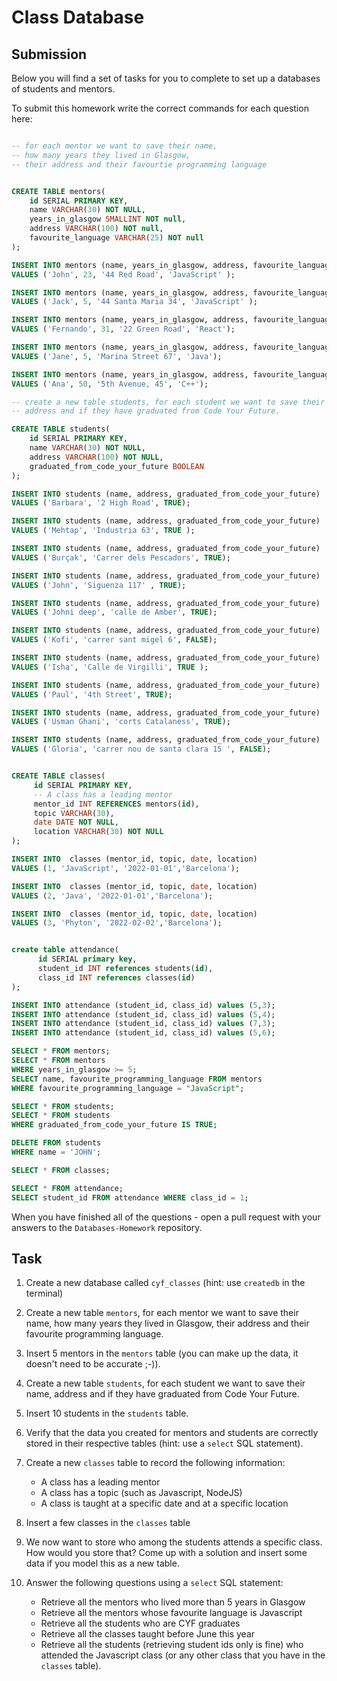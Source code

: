 # Class Database

## Submission

Below you will find a set of tasks for you to complete to set up a databases of students and mentors.

To submit this homework write the correct commands for each question here:

```sql

-- for each mentor we want to save their name,
-- how many years they lived in Glasgow,
-- their address and their favourtie programming language


CREATE TABLE mentors(
    id SERIAL PRIMARY KEY,
    name VARCHAR(30) NOT NULL,
    years_in_glasgow SMALLINT NOT null,
    address VARCHAR(100) NOT null,
    favourite_language VARCHAR(25) NOT null
);

INSERT INTO mentors (name, years_in_glasgow, address, favourite_language)
VALUES ('John', 23, '44 Red Road', 'JavaScript' );

INSERT INTO mentors (name, years_in_glasgow, address, favourite_language)
VALUES ('Jack', 5, '44 Santa Maria 34', 'JavaScript' );

INSERT INTO mentors (name, years_in_glasgow, address, favourite_language)
VALUES ('Fernando', 31, '22 Green Road', 'React');

INSERT INTO mentors (name, years_in_glasgow, address, favourite_language)
VALUES ('Jane', 5, 'Marina Street 67', 'Java');

INSERT INTO mentors (name, years_in_glasgow, address, favourite_language)
VALUES ('Ana', 50, '5th Avenue, 45', 'C++');

-- create a new table students, for each student we want to save their name,
-- address and if they have graduated from Code Your Future.

CREATE TABLE students(
    id SERIAL PRIMARY KEY,
    name VARCHAR(30) NOT NULL,
    address VARCHAR(100) NOT NULL,
    graduated_from_code_your_future BOOLEAN
);

INSERT INTO students (name, address, graduated_from_code_your_future)
VALUES ('Barbara', '2 High Road', TRUE);

INSERT INTO students (name, address, graduated_from_code_your_future)
VALUES ('Mehtap', 'Industria 63', TRUE );

INSERT INTO students (name, address, graduated_from_code_your_future)
VALUES ('Burçak', 'Carrer dels Pescadors', TRUE);

INSERT INTO students (name, address, graduated_from_code_your_future)
VALUES ('John', 'Siguenza 117' , TRUE);

INSERT INTO students (name, address, graduated_from_code_your_future)
VALUES ('Johni deep', 'calle de Amber', TRUE);

INSERT INTO students (name, address, graduated_from_code_your_future)
VALUES ('Kofi', 'carrer sant migel 6', FALSE);

INSERT INTO students (name, address, graduated_from_code_your_future)
VALUES ('Isha', 'Calle de Virgilli', TRUE );

INSERT INTO students (name, address, graduated_from_code_your_future)
VALUES ('Paul', '4th Street', TRUE);

INSERT INTO students (name, address, graduated_from_code_your_future)
VALUES ('Usman Ghani', 'corts Catalaness', TRUE);

INSERT INTO students (name, address, graduated_from_code_your_future)
VALUES ('Gloria', 'carrer nou de santa clara 15 ', FALSE);


CREATE TABLE classes(
     id SERIAL PRIMARY KEY,
     -- A class has a leading mentor
     mentor_id INT REFERENCES mentors(id),
     topic VARCHAR(30),
     date DATE NOT NULL,
     location VARCHAR(30) NOT NULL
);

INSERT INTO  classes (mentor_id, topic, date, location)
VALUES (1, 'JavaScript', '2022-01-01','Barcelona');

INSERT INTO  classes (mentor_id, topic, date, location)
VALUES (2, 'Java', '2022-01-01','Barcelona');

INSERT INTO  classes (mentor_id, topic, date, location)
VALUES (3, 'Phyton', '2022-02-02','Barcelona');


create table attendance(
      id SERIAL primary key,
      student_id INT references students(id),
      class_id INT references classes(id)
);

INSERT INTO attendance (student_id, class_id) values (5,3);
INSERT INTO attendance (student_id, class_id) values (5,4);
INSERT INTO attendance (student_id, class_id) values (7,3);
INSERT INTO attendance (student_id, class_id) values (5,6);

SELECT * FROM mentors;
SELECT * FROM mentors
WHERE years_in_glasgow >= 5;
SELECT name, favourite_programming_language FROM mentors
WHERE favourite_programming_language = "JavaScript";

SELECT * FROM students;
SELECT * FROM students
WHERE graduated_from_code_your_future IS TRUE;

DELETE FROM students
WHERE name = 'JOHN';

SELECT * FROM classes;

SELECT * FROM attendance;
SELECT student_id FROM attendance WHERE class_id = 1;


```

When you have finished all of the questions - open a pull request with your answers to the `Databases-Homework` repository.

## Task

1. Create a new database called `cyf_classes` (hint: use `createdb` in the terminal)
2. Create a new table `mentors`, for each mentor we want to save their name, how many years they lived in Glasgow, their address and their favourite programming language.
3. Insert 5 mentors in the `mentors` table (you can make up the data, it doesn't need to be accurate ;-)).
4. Create a new table `students`, for each student we want to save their name, address and if they have graduated from Code Your Future.
5. Insert 10 students in the `students` table.
6. Verify that the data you created for mentors and students are correctly stored in their respective tables (hint: use a `select` SQL statement).
7. Create a new `classes` table to record the following information:

   - A class has a leading mentor
   - A class has a topic (such as Javascript, NodeJS)
   - A class is taught at a specific date and at a specific location

8. Insert a few classes in the `classes` table
9. We now want to store who among the students attends a specific class. How would you store that? Come up with a solution and insert some data if you model this as a new table.
10. Answer the following questions using a `select` SQL statement:
    - Retrieve all the mentors who lived more than 5 years in Glasgow
    - Retrieve all the mentors whose favourite language is Javascript
    - Retrieve all the students who are CYF graduates
    - Retrieve all the classes taught before June this year
    - Retrieve all the students (retrieving student ids only is fine) who attended the Javascript class (or any other class that you have in the `classes` table).
